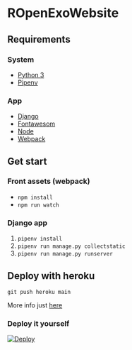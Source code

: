 # ROpenExoWebsite

## Requirements

### System
- [Python 3]()
- [Pipenv]()

### App
- [Django]()
- [Fontawesom](https://fontawesome.com/icons?d=gallery)
- [Node]()
- [Webpack]()


## Get start

### Front assets (webpack)
- `npm install`
- `npm run watch`

### Django app
1. `pipenv install`
2. `pipenv run manage.py collectstatic`
3. `pipenv run manage.py runserver`


## Deploy with heroku
`git push heroku main`

More info just [here](https://devcenter.heroku.com/articles/git)

### Deploy it yourself
[![Deploy](https://www.herokucdn.com/deploy/button.svg)](https://heroku.com/deploy)
